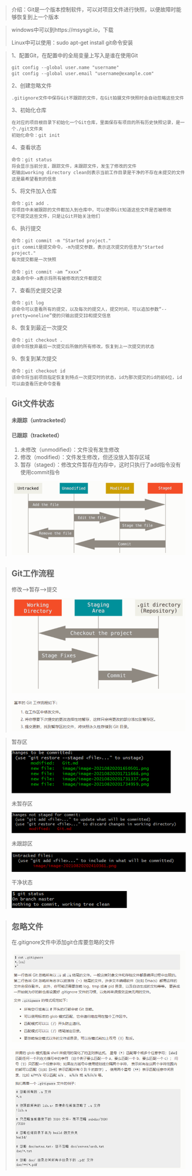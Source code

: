 > 介绍：Git是一个版本控制软件，可以对项目文件进行快照，以便故障时能够恢复到上一个版本

> windows中可以到https://msysgit.io，下载
>
> Linux中可以使用：sudo apt-get install git命令安装

> 1、配置Git，在配置中的全局变量上写入是谁在使用Git
>
> ```
> git config --global user.name "username"
> git config --global user.email "username@example.com"
> ```
>
> 2、创建忽略文件
>
> ```
> .gitignore文件中保存Git不跟踪的文件，在Git拍摄文件快照时会自动忽略这些文件
> ```
>
> 3、初始化仓库
>
> ```
> 在对应的项目根目录下初始化一个Git仓库，里面保存有项目的所有历史快照记录，是一个./git文件夹
> 初始化命令：git init
> ```
>
> 4、查看状态
>
> ```
> 命令：git status
> 将会显示当前分支，跟踪文件，未跟踪文件，发生了修改的文件
> 若输出working directory clean则表示当前工作目录是干净的不存在未提交的文件这是最希望看到的信息
> ```
>
> 5、将文件加入仓库
>
> ```
> 命令：git add .
> 将项目中未被跟踪的文件都加入到仓库中，可以使得Git知道这些文件是否被修改
> 它不提交这些文件，只是让Git开始关注他们
> ```
>
> 6、执行提交
>
> ```
> 命令：git commit -m "Started project."
> git commit是提交命令，-m为提交参数，表示这次提交的信息为"Started project."
> 每次提交都是一次快照
> 
> 命令：git commit -am “xxxx”
> 这条命令中-a表示将所有被修改的文件都提交
> ```
>
> 7、查看历史提交记录
>
> ```
> 命令：git log
> 该命令可以查看所有的提交，以及每次的提交人，提交时间，可以追加参数“--pretty=oneline”使的只输出提交ID和提交信息
> ```
>
> 8、恢复到最近一次提交
>
> ```
> 命令：git checkout .
> 该命令将放弃最后一次提交后所做的所有修改，恢复到上一次提交的状态
> ```
>
> 9、恢复到某次提交
>
> ```
> 命令：git checkout id
> 该命令将当前项目指定恢复到特点一次提交时的状态，id为那次提交的id的前6位，id可以由查看历史命令查看
> ```
>

> ## Git文件状态
>
> #### 未跟踪（untracketed）
>
> #### 已跟踪（tracketed）
>
> 1. 未修改（unmodified）：文件没有发生修改
> 2. 修改（modified）：文件发生修改，但还没放入暂存区域
> 3. 暂存（staged）：修改文件暂存在内存中，这时只执行了add指令没有使用commit指令
>
> ![image-20210820201734959](image/image-20210820201734959.png)

> ## Git工作流程
>
> 修改——>暂存——>提交
>
> ![image-20210820201711668](image/image-20210820201711668.png)
>
> ![image-20210820201650501](image/image-20210820201650501.png)

> 暂存区
>
> ![image-20210820202410361](image/image-20210820202410361.png)
>
> 未暂存区
>
> ![image-20210820202448237](image/image-20210820202448237.png)
>
> 未跟踪区
>
> ![image-20210820202504258](image/image-20210820202504258.png)
>
> 干净状态
>
> ![image-20210820202805531](image/image-20210820202805531.png)

> ## 忽略文件
>
> 在.gitignore文件中添加git仓库要忽略的文件
>
> ![image-20210820210554667](image/image-20210820210554667.png)
>
> ![image-20210820210608867](image/image-20210820210608867.png)